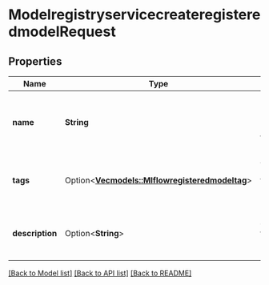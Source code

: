 # ModelregistryservicecreateregisteredmodelRequest

## Properties

Name | Type | Description | Notes
------------ | ------------- | ------------- | -------------
**name** | **String** | Register models under this name This field is required. | 
**tags** | Option<[**Vec<models::Mlflowregisteredmodeltag>**](Mlflowregisteredmodeltag.md)> | Additional metadata for registered model. | [optional]
**description** | Option<**String**> | Optional description for registered model. | [optional]

[[Back to Model list]](../README.md#documentation-for-models) [[Back to API list]](../README.md#documentation-for-api-endpoints) [[Back to README]](../README.md)


